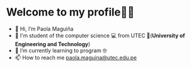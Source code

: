 #  Welcome to my profile:cowboy_hat_face::raised_hands:
- 👋 Hi, I’m Paola Maguiña
- 🧿 I'm student of the computer science 💻 from UTEC 💙(**University of Engineering and Technology**) 
- 🌱 I’m currently learning to program 🤓
- 📫 How to reach me paola.maguina@utec.edu.pe


